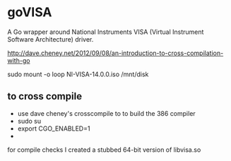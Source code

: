 goVISA
======

A Go wrapper around National Instruments VISA (Virtual Instrument Software Architecture) driver.

http://dave.cheney.net/2012/09/08/an-introduction-to-cross-compilation-with-go

sudo mount -o loop NI-VISA-14.0.0.iso /mnt/disk

to cross compile
----------------
- use dave cheney's crosscompile to to build the 386 compiler
- sudo su
- export CGO_ENABLED=1
-

for compile checks I created a stubbed 64-bit version of libvisa.so
